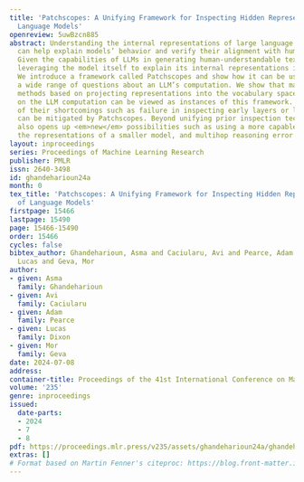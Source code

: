 ```yaml
---
title: 'Patchscopes: A Unifying Framework for Inspecting Hidden Representations of
  Language Models'
openreview: 5uwBzcn885
abstract: Understanding the internal representations of large language models (LLMs)
  can help explain models’ behavior and verify their alignment with human values.
  Given the capabilities of LLMs in generating human-understandable text, we propose
  leveraging the model itself to explain its internal representations in natural language.
  We introduce a framework called Patchscopes and show how it can be used to answer
  a wide range of questions about an LLM’s computation. We show that many prior interpretability
  methods based on projecting representations into the vocabulary space and intervening
  on the LLM computation can be viewed as instances of this framework. Moreover, several
  of their shortcomings such as failure in inspecting early layers or lack of expressivity
  can be mitigated by Patchscopes. Beyond unifying prior inspection techniques, Patchscopes
  also opens up <em>new</em> possibilities such as using a more capable model to explain
  the representations of a smaller model, and multihop reasoning error correction.
layout: inproceedings
series: Proceedings of Machine Learning Research
publisher: PMLR
issn: 2640-3498
id: ghandeharioun24a
month: 0
tex_title: 'Patchscopes: A Unifying Framework for Inspecting Hidden Representations
  of Language Models'
firstpage: 15466
lastpage: 15490
page: 15466-15490
order: 15466
cycles: false
bibtex_author: Ghandeharioun, Asma and Caciularu, Avi and Pearce, Adam and Dixon,
  Lucas and Geva, Mor
author:
- given: Asma
  family: Ghandeharioun
- given: Avi
  family: Caciularu
- given: Adam
  family: Pearce
- given: Lucas
  family: Dixon
- given: Mor
  family: Geva
date: 2024-07-08
address:
container-title: Proceedings of the 41st International Conference on Machine Learning
volume: '235'
genre: inproceedings
issued:
  date-parts:
  - 2024
  - 7
  - 8
pdf: https://proceedings.mlr.press/v235/assets/ghandeharioun24a/ghandeharioun24a.pdf
extras: []
# Format based on Martin Fenner's citeproc: https://blog.front-matter.io/posts/citeproc-yaml-for-bibliographies/
---
```


